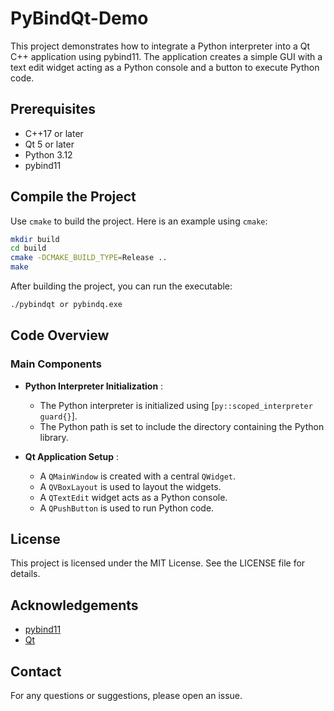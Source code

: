 # PyBindQt-Demo

This project demonstrates how to integrate a Python interpreter into a Qt C++ application using pybind11. The application creates a simple GUI with a text edit widget acting as a Python console and a button to execute Python code.

## Prerequisites

* C++17 or later
* Qt 5 or later
* Python 3.12
* pybind11

## **Compile the Project**

Use  `cmake` to build the project. Here is an example using `cmake`:

```bash
mkdir build
cd build
cmake -DCMAKE_BUILD_TYPE=Release ..
make
```

After building the project, you can run the executable:

```bash
./pybindqt or pybindq.exe
```

## Code Overview

### Main Components

* **Python Interpreter Initialization** :
  * The Python interpreter is initialized using [`py::scoped_interpreter guard{}`].
  * The Python path is set to include the directory containing the Python library.
  
* **Qt Application Setup** :
  * A `QMainWindow` is created with a central `QWidget`.
  * A `QVBoxLayout` is used to layout the widgets.
  * A `QTextEdit` widget acts as a Python console.
  * A `QPushButton` is used to run Python code.

## License

This project is licensed under the MIT License. See the LICENSE file for details.

## Acknowledgements

* [pybind11]("https://github.com/pybind/pybind11")
* [Qt]("https://www.qt.io/")

## Contact

For any questions or suggestions, please open an issue.
